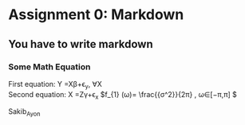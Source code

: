 # Assignment 0: Markdown
## You have to write markdown
### Some Math Equation

                    
                          
   
  First  equation: Y =Xβ+ϵ<sub>y</sub>, ∀X <br>
  Second equation: X =Zγ+ϵ<sub>x</sub>
$f_{1} (ω)= \frac{{σ^2}}{2π} , ω∈[−π,π] $
                    
           

Sakib<sub>Ayon</sub>
                    
                
                    


